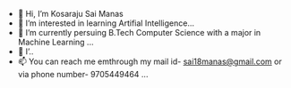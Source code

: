 - 👋 Hi, I’m Kosaraju Sai Manas
- 👀 I’m interested in learning Artifial Intelligence...
- 🌱 I’m currently persuing B.Tech Computer Science with a major in Machine Learning ...
- 💞️ I’..
- 📫 You can reach me  emthrough my mail id- sai18manas@gmail.com or via phone number- 9705449464 ...

<!---
Manas5789/Manas5789 is a ✨ special ✨ repository because its `README.md` (this file) appears on your GitHub profile.
You can click the Preview link to take a look at your changes.
--->
